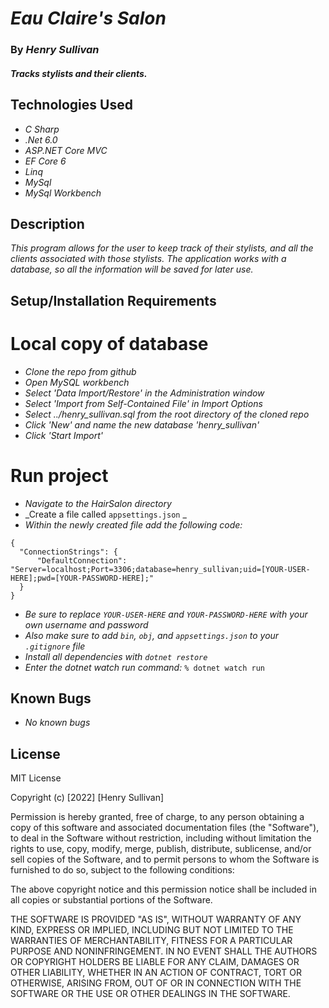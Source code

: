 # _Eau Claire's Salon_

### By _Henry Sullivan_

#### _Tracks stylists and their clients._

## Technologies Used

* _C Sharp_
* _.Net 6.0_
* _ASP.NET Core MVC_
* _EF Core 6_
* _Linq_
* _MySql_
* _MySql Workbench_

## Description

_This program allows for the user to keep track of their stylists, and all the clients associated with those stylists. The application works with a database, so all the information will be saved for later use._

## Setup/Installation Requirements

# Local copy of database

* _Clone the repo from github_
* _Open MySQL workbench_
* _Select 'Data Import/Restore' in the Administration window_
* _Select 'Import from Self-Contained File' in Import Options_
* _Select ../henry_sullivan.sql from the root directory of the cloned repo_
* _Click 'New' and name the new database 'henry_sullivan'_
* _Click 'Start Import'_

# Run project
* _Navigate to the HairSalon directory_
* _Create a file called ```appsettings.json``` _
* _Within the newly created file add the following code:_
```
{
  "ConnectionStrings": {
      "DefaultConnection": "Server=localhost;Port=3306;database=henry_sullivan;uid=[YOUR-USER-HERE];pwd=[YOUR-PASSWORD-HERE];"
  }
}
```
* _Be sure to replace ```YOUR-USER-HERE``` and ```YOUR-PASSWORD-HERE``` with your own username and password_
* _Also make sure to add ```bin```, ```obj```, and ```appsettings.json``` to your ```.gitignore``` file_
* _Install all dependencies with ```dotnet restore```_
* _Enter the dotnet watch run command:_
  ```% dotnet watch run```

## Known Bugs

* _No known bugs_

## License

MIT License

Copyright (c) [2022] [Henry Sullivan]

Permission is hereby granted, free of charge, to any person obtaining a copy of this software and associated documentation files (the "Software"), to deal in the Software without restriction, including without limitation the rights to use, copy, modify, merge, publish, distribute, sublicense, and/or sell copies of the Software, and to permit persons to whom the Software is furnished to do so, subject to the following conditions:

The above copyright notice and this permission notice shall be included in all copies or substantial portions of the Software.

THE SOFTWARE IS PROVIDED "AS IS", WITHOUT WARRANTY OF ANY KIND, EXPRESS OR IMPLIED, INCLUDING BUT NOT LIMITED TO THE WARRANTIES OF MERCHANTABILITY, FITNESS FOR A PARTICULAR PURPOSE AND NONINFRINGEMENT. IN NO EVENT SHALL THE AUTHORS OR COPYRIGHT HOLDERS BE LIABLE FOR ANY CLAIM, DAMAGES OR OTHER LIABILITY, WHETHER IN AN ACTION OF CONTRACT, TORT OR OTHERWISE, ARISING FROM, OUT OF OR IN CONNECTION WITH THE SOFTWARE OR THE USE OR OTHER DEALINGS IN THE SOFTWARE.